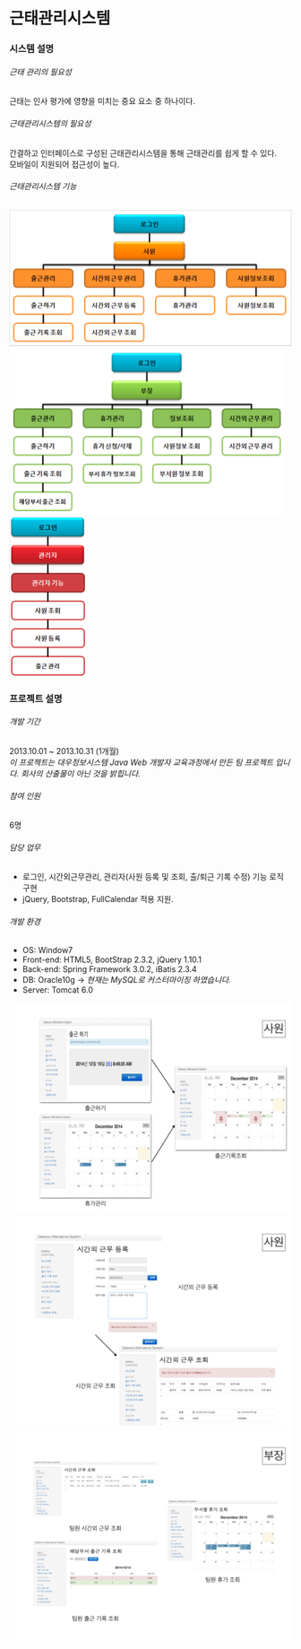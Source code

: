 # 근태관리시스템

### 시스템 설명

###### 근태 관리의 필요성
 근태는 인사 평가에 영향을 미치는 중요 요소 중 하나이다.
 
###### 근태관리시스템의 필요성
 간결하고 인터페이스로 구성된 근태관리시스템을 통해 근태관리를 쉽게 할 수 있다. <br/>
 모바일이 지원되어 접근성이 높다. <br/>
 
###### 근태관리시스템 기능
![사원기능](img/01.png)
![부장기능](img/02.png)
![관리자기능](img/03.png)

### 프로젝트 설명

###### 개발 기간
2013.10.01 ~ 2013.10.31 (1개월) <br>
*이 프로젝트는 대우정보시스템 Java Web 개발자 교육과정에서 만든 팀 프로젝트 입니다.*
*회사의 산출물이 아닌 것을 밝힙니다.*

###### 참여 인원
6명

###### 담당 업무
- 로그인, 시간외근무관리, 관리자(사원 등록 및 조회, 출/퇴근 기록 수정) 기능 로직 구현
- jQuery, Bootstrap, FullCalendar 적용 지원.

###### 개발 환경
- OS: Window7
- Front-end: HTML5, BootStrap 2.3.2, jQuery 1.10.1
- Back-end: Spring Framework 3.0.2, iBatis 2.3.4
- DB: Oracle10g -> *현재는 MySQL로 커스터마이징 하였습니다.*
- Server: Tomcat 6.0

![캡처1](img/14.001.png)
![캡처2](img/14.002.png)
![캡처3](img/14.003.png)
